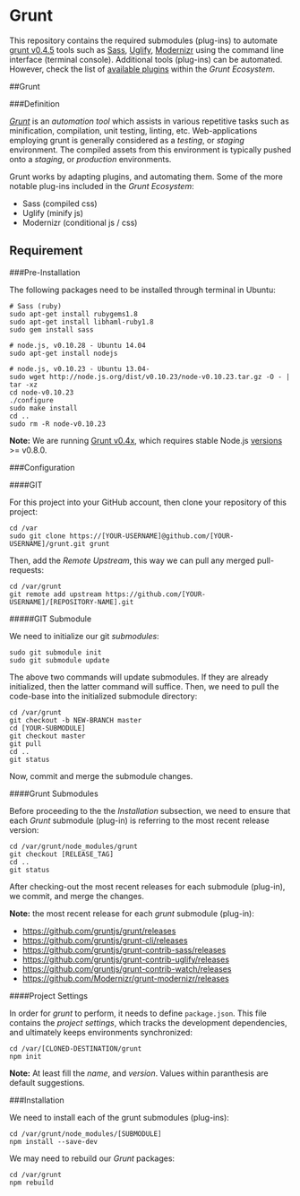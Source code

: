 Grunt
=====

This repository contains the required submodules (plug-ins) to automate [grunt v0.4.5](http://gruntjs.com) tools such as [Sass](https://github.com/gruntjs/grunt-contrib-sass), [Uglify](https://github.com/gruntjs/grunt-contrib-uglify), [Modernizr](https://github.com/Modernizr/grunt-modernizr) using the command line interface (terminal console).  Additional tools (plug-ins) can be automated.  However, check the list of [available plugins](http://gruntjs.com/plugins) within the *Grunt Ecosystem*.

##Grunt

###Definition

[*Grunt*](http://gruntjs.com) is an *automation tool* which assists in various repetitive tasks such as minification, compilation, unit testing, linting, etc.  Web-applications employing grunt is generally considered as a *testing*, or *staging* environment.  The compiled assets from this environment is typically pushed onto a *staging*, or *production* environments.

Grunt works by adapting plugins, and automating them.  Some of the more notable plug-ins included in the *Grunt Ecosystem*:

- Sass (compiled css)
- Uglify (minify js)
- Modernizr (conditional js / css)

## Requirement

###Pre-Installation

The following packages need to be installed through terminal in Ubuntu:

```
# Sass (ruby)
sudo apt-get install rubygems1.8
sudo apt-get install libhaml-ruby1.8
sudo gem install sass

# node.js, v0.10.28 - Ubuntu 14.04
sudo apt-get install nodejs

# node.js, v0.10.23 - Ubuntu 13.04-
sudo wget http://node.js.org/dist/v0.10.23/node-v0.10.23.tar.gz -O - | tar -xz
cd node-v0.10.23
./configure
sudo make install
cd ..
sudo rm -R node-v0.10.23
```

**Note:** We are running [Grunt v0.4x](http://gruntjs.com/getting-started), which requires stable Node.js [versions](http://nodejs.org/dist/) >= v0.8.0.

###Configuration

####GIT

For this project into your GitHub account, then clone your repository of this project:

```
cd /var
sudo git clone https://[YOUR-USERNAME]@github.com/[YOUR-USERNAME]/grunt.git grunt
```

Then, add the *Remote Upstream*, this way we can pull any merged pull-requests:

```
cd /var/grunt
git remote add upstream https://github.com/[YOUR-USERNAME]/[REPOSITORY-NAME].git
```

#####GIT Submodule

We need to initialize our git *submodules*:

```
sudo git submodule init
sudo git submodule update
```

The above two commands will update submodules.  If they are already initialized, then the latter command will suffice.  Then, we need to pull the code-base into the initialized submodule directory:

```
cd /var/grunt
git checkout -b NEW-BRANCH master
cd [YOUR-SUBMODULE]
git checkout master
git pull
cd ..
git status
```

Now, commit and merge the submodule changes.

####Grunt Submodules

Before proceeding to the the *Installation* subsection, we need to ensure that each *Grunt* submodule (plug-in) is referring to the most recent release version:

```
cd /var/grunt/node_modules/grunt
git checkout [RELEASE_TAG]
cd ..
git status
```

After checking-out the most recent releases for each submodule (plug-in), we commit, and merge the changes.

**Note:** the most recent release for each *grunt* submodule (plug-in):

- https://github.com/gruntjs/grunt/releases
- https://github.com/gruntjs/grunt-cli/releases
- https://github.com/gruntjs/grunt-contrib-sass/releases
- https://github.com/gruntjs/grunt-contrib-uglify/releases
- https://github.com/gruntjs/grunt-contrib-watch/releases
- https://github.com/Modernizr/grunt-modernizr/releases

####Project Settings

In order for *grunt* to perform, it needs to define `package.json`.  This file contains the *project settings*, which tracks the development dependencies, and ultimately keeps environments synchronized:

```
cd /var/[CLONED-DESTINATION/grunt
npm init
```

**Note:** At least fill the *name*, and *version*.  Values within paranthesis are default suggestions.

###Installation

We need to install each of the grunt submodules (plug-ins):

```
cd /var/grunt/node_modules/[SUBMODULE]
npm install --save-dev
```

We may need to rebuild our *Grunt* packages:

```
cd /var/grunt
npm rebuild
```
